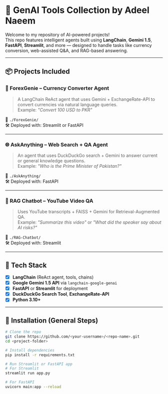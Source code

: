 # 🧠 GenAI Tools Collection by Adeel Naeem

Welcome to my repository of AI-powered projects!  
This repo features intelligent agents built using **LangChain**, **Gemini 1.5**, **FastAPI**, **Streamlit**, and more — designed to handle tasks like currency conversion, web-assisted Q&A, and RAG-based answering.

---

## 📦 Projects Included

### 💱 ForexGenie – Currency Converter Agent
> A LangChain ReAct agent that uses Gemini + ExchangeRate-API to convert currencies via natural language queries.  
Example: _"Convert 100 USD to PKR"_

📁 `./ForexGenie/`  
🛠️ Deployed with: Streamlit or FastAPI

---

### 🌐 AskAnything – Web Search + QA Agent
> An agent that uses DuckDuckGo search + Gemini to answer current or general knowledge questions.  
Example: _"Who is the Prime Minister of Pakistan?"_

📁 `./AskAnything/`  
🛠️ Deployed with: FastAPI

---

### 🎥 RAG Chatbot – YouTube Video QA
> Uses YouTube transcripts + FAISS + Gemini for Retrieval-Augmented QA.  
Example: _"Summarize this video"_ or _"What did the speaker say about AI risks?"_

📁 `./RAG-Chatbot/`  
🛠️ Deployed with: Streamlit

---

## 🧱 Tech Stack

- [x] **LangChain** (ReAct agent, tools, chains)
- [x] **Google Gemini 1.5 API** via `langchain-google-genai`
- [x] **FastAPI** or **Streamlit** for deployment
- [x] **DuckDuckGo Search Tool**, **ExchangeRate-API**
- [x] **Python 3.10+**

---

## 🧪 Installation (General Steps)

```bash
# Clone the repo
git clone https://github.com/<your-username>/<repo-name>.git
cd <project-folder>

# Install dependencies
pip install -r requirements.txt

# Run Streamlit or FastAPI app
# For Streamlit
streamlit run app.py

# For FastAPI
uvicorn main:app --reload
